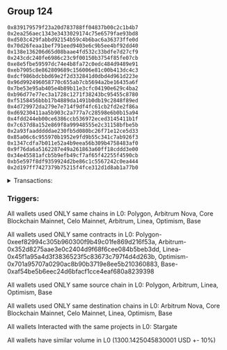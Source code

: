 ## Group 124

```0x91c6424888e65cc098026569779e6564febea8f7
0x839179579f23a20d783788ff04837b00c2c1b4b7
0x2ea256aec1343e3433029174c75e6579fae93bd8
0xd503c429fabbd92154b59c4b6bac6a36373ffe0d
0x70d26feaa1bef791eed9403e6c9b5ee4bf92dd40
0x138e136206d65d08baae4fd532c33bdfe7d27cf9
0x243cdc240fe6986c23c9f00150b3754f85fe07cb
0xe8e5fbe59597dc74e4b8fa72c0edc484d9489e91
0xeb7905c8e862809689c156006e81c00b413dc4c3
0xdcf986bdcbbd69e2f2d332841d0dbd4d961d223e
0x96d992496058770c655ab7cb5694a2be16435a6f
0x7be53e95ab405e4b89b11e3cfc04190e629c4ba2
0xb96d77e77ec3a1728c1271f38243bc95455c8780
0xf5158456bbb17b4889da1491b0db19c2848f89ed
0x4d729972da279e7e714f9df4fc61cb2fd2e2f86a
0xd69230411aa5b903c2a777a7c28598e6b0b15a94
0x4fdd244eb00ce6386ccb536972eced3145411b1f
0x7c637d8a152e869f8a99948555e2c31158bfbe5b
0x2a93faadddddae230fb5d080bc26f71e12ce5d33
0x85a06c6c955970b1952e9fd9b55c341c7ab926f3
0x1347cdfa7b011e52a4b9eea56b309b4758483af0
0x9f76da6a5162287e49a261863a60ff18cddd3e00
0x34e45581afcb5b9efb49cf7af65f42255f4590cb
0xb5e597f8df9359924d2be86c1c5567242c0ea444
0x2d197ff7427379b75215f4fce312d1d8ab1a77b0
```
<details>
<summary>Transactions:</summary>

Hashes: 

Wallet: 0x91c6424888e65cc098026569779e6564febea8f7

       Hash: 0x11b787986afc05fea92070c9474f8c785267fd9bcfa8bb5164d7006bd8486848
         - source chain: Polygon
         - destination chain: Arbitrum Nova
         - contract: 0xeef82994c305b960300f9b49c01fe869d216f53a
       Hash: 0xf533c6f50392e630a948d98eca9abb80f1037fcd799e72e71c8bc0073445a052
         - source chain: Polygon
         - destination chain: Core Blockchain Mainnet
         - contract: 0xeef82994c305b960300f9b49c01fe869d216f53a
       Hash: 0x8b38b45b32766bc343b3c30cc275bf6a9ee25821d6fab36b0284aabf8aeeaed3
         - source chain: Polygon
         - destination chain: Celo Mainnet
         - contract: 0xeef82994c305b960300f9b49c01fe869d216f53a
       Hash: 0x19d5e60038a1a30a7c0b595c852b2965af6593c6c752b0b8f49742b004598a3e
         - source chain: Arbitrum
         - destination chain: Linea
         - project: Stargate
         - contract: 0x352d8275aae3e0c2404d9f68f6cee084b5beb3dd
         - value USD: 322.891187519
       Hash: 0x9c2f5a49d193e5997cb09478373ea118f01b040c7fe424606c4c86e5db8fe7d0
         - source chain: Linea
         - destination chain: Optimism
         - project: Stargate
         - contract: 0x45f1a95a4d3f3836523f5c83673c797f4d4d263b
         - value USD: 327.180064773
       Hash: 0xc56977680db9cd9377e42173fb2bd41b22df3b9fab4ecccee7cfeb12c700b206
         - source chain: Optimism
         - destination chain: Base
         - project: Stargate
         - contract: 0x701a95707a0290ac8b90b3719e8ee5b210360883
         - value USD: 325.648322896
       Hash: 0x891e3007afeb50e1fbb2a59245a0d564c3f04e2bd2efcbc6c5c61add3ea6b378
         - source chain: Base
         - destination chain: Linea
         - project: Stargate
         - contract: 0xaf54be5b6eec24d6bfacf1cce4eaf680a8239398
         - value USD: 324.422929395
Wallet: 0x839179579f23a20d783788ff04837b00c2c1b4b7

       Hash:0x21ba86637bbe030cec481e101a401346e1dacf4214da90a0517ec9c22c157e3f
         - source chain: Polygon
         - destination chain: Arbitrum Nova
         - contract: 0xeef82994c305b960300f9b49c01fe869d216f53a
       Hash:0xacc6db31a785a4562b2b5738b763eda02dae194ec7638249ae5ffee6722df5cd
         - source chain: Polygon
         - destination chain: Core Blockchain Mainnet
         - contract: 0xeef82994c305b960300f9b49c01fe869d216f53a
       Hash:0x972da467511f79f7824af82f4ee2d058c63b4515e099124c24fcc1a2ae0b9ddd
         - source chain: Polygon
         - destination chain: Celo Mainnet
         - contract: 0xeef82994c305b960300f9b49c01fe869d216f53a
       Hash:0xd419c0e98adea2c4a66dc4769ad1e7e7e0cb1d4c6da237536d49028d59116952
         - source chain: Linea
         - destination chain: Optimism
         - project: Stargate
         - contract: 0x45f1a95a4d3f3836523f5c83673c797f4d4d263b
         - value USD: 0.3559257072
       Hash:0x3528fb614d644533297c6aeb0f421c284efde4ac9b20c8232369d6fa6169b3d1
         - source chain: Arbitrum
         - destination chain: Linea
         - project: Stargate
         - contract: 0x352d8275aae3e0c2404d9f68f6cee084b5beb3dd
         - value USD: 322.881454852
       Hash:0xa8ee7c960d2e410f3719737ea6a7b1b1155467286d9429fef9fa8e15c7ab414f
         - source chain: Linea
         - destination chain: Optimism
         - project: Stargate
         - contract: 0x45f1a95a4d3f3836523f5c83673c797f4d4d263b
         - value USD: 325.035626146
       Hash:0x9501d0fbfb3637908fc6f4c40ea12b09a826900da9b97669fbbe37fa1d96a72c
         - source chain: Optimism
         - destination chain: Base
         - project: Stargate
         - contract: 0x701a95707a0290ac8b90b3719e8ee5b210360883
         - value USD: 324.422929395
       Hash:0xffbe7ce7b123e8a3e5653a599690a7c57d5063f80020d2ce57da2c8c100f99a9
         - source chain: Base
         - destination chain: Linea
         - project: Stargate
         - contract: 0xaf54be5b6eec24d6bfacf1cce4eaf680a8239398
         - value USD: 323.50388427
Wallet: 0x2ea256aec1343e3433029174c75e6579fae93bd8

       Hash:0xac591a588073fd76c7fa8e1aa57e67008b0c87308002de506c103b60acf128ff
         - source chain: Polygon
         - destination chain: Arbitrum Nova
         - contract: 0xeef82994c305b960300f9b49c01fe869d216f53a
       Hash:0x952d301e630627022fddb3ab642e42a9dee4d5544d5fdada1a9cca304c635b23
         - source chain: Polygon
         - destination chain: Core Blockchain Mainnet
         - contract: 0xeef82994c305b960300f9b49c01fe869d216f53a
       Hash:0xb1dfb81ded78f84376570cf76839067f3105b58a6044955b251eb5731c06440d
         - source chain: Polygon
         - destination chain: Celo Mainnet
         - contract: 0xeef82994c305b960300f9b49c01fe869d216f53a
       Hash:0x33a780b6efb115542c12a221c1a8ada9a07d98b5fde5ccd6a0f2ce351c37f359
         - source chain: Linea
         - destination chain: Optimism
         - project: Stargate
         - contract: 0x45f1a95a4d3f3836523f5c83673c797f4d4d263b
         - value USD: 1.067919492
       Hash:0x6b827175a1ad436a3f82dedf1cf400bc4935f489ebaf7530fd3190d2f42b2357
         - source chain: Arbitrum
         - destination chain: Linea
         - project: Stargate
         - contract: 0x352d8275aae3e0c2404d9f68f6cee084b5beb3dd
         - value USD: 323.197535894
       Hash:0xe1c5537d4c145c27a85a7e7f65a0e838f3a6565e3d472279048ded226d3a91d3
         - source chain: Linea
         - destination chain: Optimism
         - project: Stargate
         - contract: 0x45f1a95a4d3f3836523f5c83673c797f4d4d263b
         - value USD: 337.595909531
       Hash:0x46e04d7bf779cef9720a731b062613e7c6f7cdc9afeed07d121fa529254ee001
         - source chain: Optimism
         - destination chain: Base
         - project: Stargate
         - contract: 0x701a95707a0290ac8b90b3719e8ee5b210360883
         - value USD: 337.595909531
       Hash:0xe6240151213e19da22cfa0308ead606eeb02e430e708b5e31bebea45729b5625
         - source chain: Base
         - destination chain: Linea
         - project: Stargate
         - contract: 0xaf54be5b6eec24d6bfacf1cce4eaf680a8239398
         - value USD: 336.676864406
Wallet: 0xd503c429fabbd92154b59c4b6bac6a36373ffe0d

       Hash:0x5f1db2376cf54af8a5129b29f54cc5f3c2007953218789d3b882403cc0939b0d
         - source chain: Polygon
         - destination chain: Arbitrum Nova
         - contract: 0xeef82994c305b960300f9b49c01fe869d216f53a
       Hash:0x42d66e55ed06e3214983882d869ebe56791e09bf374538a2be30a3b6f36ef9e8
         - source chain: Polygon
         - destination chain: Core Blockchain Mainnet
         - contract: 0xeef82994c305b960300f9b49c01fe869d216f53a
       Hash:0xb339ad3ed3a25bd9523a5c023b7cc55057106fec9352ac45c2ccd414123ec96a
         - source chain: Polygon
         - destination chain: Celo Mainnet
         - contract: 0xeef82994c305b960300f9b49c01fe869d216f53a
       Hash:0x92166e800e6188b48a28b9ccf2bcd3cae0310ca2b003ec0623a13814d931e818
         - source chain: Linea
         - destination chain: Optimism
         - project: Stargate
         - contract: 0x45f1a95a4d3f3836523f5c83673c797f4d4d263b
         - value USD: 0.3559257072
       Hash:0xd992b59da535a88a5a4f0dda6f32ba24a7e6f11680914014d41fab38433381d9
         - source chain: Arbitrum
         - destination chain: Linea
         - project: Stargate
         - contract: 0x352d8275aae3e0c2404d9f68f6cee084b5beb3dd
         - value USD: 322.891187519
       Hash:0x7fa2c3fbdd76152ac630b4d1a171ed960a4f66ac1dc145e3f0e5a439cc7cd798
         - source chain: Linea
         - destination chain: Optimism
         - project: Stargate
         - contract: 0x45f1a95a4d3f3836523f5c83673c797f4d4d263b
         - value USD: 328.099109898
       Hash:0x0feb696d5eff69854f226e9404c38618fded6b38d2a2095ddf2180d46caabf44
         - source chain: Optimism
         - destination chain: Base
         - project: Stargate
         - contract: 0x701a95707a0290ac8b90b3719e8ee5b210360883
         - value USD: 327.486413148
       Hash:0x67910e44b5b33a79a8825b1656cb704d7ebe0316d88192a5205c6c7cdb20d94a
         - source chain: Base
         - destination chain: Linea
         - project: Stargate
         - contract: 0xaf54be5b6eec24d6bfacf1cce4eaf680a8239398
         - value USD: 326.567368022
Wallet: 0x70d26feaa1bef791eed9403e6c9b5ee4bf92dd40

       Hash:0x68cfe787fee5126ff68d88b737a4b505206e6f899740525b68a39d17aec48adb
         - source chain: Polygon
         - destination chain: Arbitrum Nova
         - contract: 0xeef82994c305b960300f9b49c01fe869d216f53a
       Hash:0x8acec3eeb7b8dc1f3ac3cf4926ce3eb26e9842ab77b47973cb534beb4f76f25f
         - source chain: Polygon
         - destination chain: Core Blockchain Mainnet
         - contract: 0xeef82994c305b960300f9b49c01fe869d216f53a
       Hash:0xafdb02a96774ffcee955311e64751daf6b8b6a8ec29a597d234f645c5ab3e799
         - source chain: Polygon
         - destination chain: Celo Mainnet
         - contract: 0xeef82994c305b960300f9b49c01fe869d216f53a
       Hash:0xee7f4def95c4d1c1b7312c93f4321d2d6bee356e83394339c87e73874ef0d5a9
         - source chain: Linea
         - destination chain: Optimism
         - project: Stargate
         - contract: 0x45f1a95a4d3f3836523f5c83673c797f4d4d263b
         - value USD: 1.068204232
       Hash:0x9cabf1a77b07427638be103df5d45eed462837e9cf2e54e2385a46ac37825e6a
         - source chain: Arbitrum
         - destination chain: Linea
         - project: Stargate
         - contract: 0x352d8275aae3e0c2404d9f68f6cee084b5beb3dd
         - value USD: 322.584839144
       Hash:0x8a25c7059da362a02fda9aa28afcf58ebcbe6a40f22aff262d12a3b6386b87e7
         - source chain: Linea
         - destination chain: Optimism
         - project: Stargate
         - contract: 0x45f1a95a4d3f3836523f5c83673c797f4d4d263b
         - value USD: 335.145122529
       Hash:0x63415d78831ba46b45eabb0c5c5d30831ef0de3b534310eb296df7db8870a582
         - source chain: Optimism
         - destination chain: Base
         - project: Stargate
         - contract: 0x701a95707a0290ac8b90b3719e8ee5b210360883
         - value USD: 335.145122529
       Hash:0xf7840980de356eae91f0775bcf83a6a43c1774635dd8161eec65bc7d565a5e89
         - source chain: Base
         - destination chain: Linea
         - project: Stargate
         - contract: 0xaf54be5b6eec24d6bfacf1cce4eaf680a8239398
         - value USD: 334.226077404
Wallet: 0x138e136206d65d08baae4fd532c33bdfe7d27cf9

       Hash:0x9886980cf9d74e3e44d765a00d99aabd6a090aa9ccbdcf6a26cc454052c73be4
         - source chain: Polygon
         - destination chain: Arbitrum Nova
         - contract: 0xeef82994c305b960300f9b49c01fe869d216f53a
       Hash:0x7fb33e0ef0ac415ed57cd890b25ec0bf4555816591b57f14f0255c3ed3b9ba32
         - source chain: Polygon
         - destination chain: Core Blockchain Mainnet
         - contract: 0xeef82994c305b960300f9b49c01fe869d216f53a
       Hash:0x29e3efa56efc16d76b37281f29651a714e6bb6b6edc8305e8d444c25c4dc7270
         - source chain: Polygon
         - destination chain: Celo Mainnet
         - contract: 0xeef82994c305b960300f9b49c01fe869d216f53a
       Hash:0xdcf8eb90f972b4dc1aead1b4b19050d386580292c13a14b9f79be44e0226e26e
         - source chain: Linea
         - destination chain: Optimism
         - project: Stargate
         - contract: 0x45f1a95a4d3f3836523f5c83673c797f4d4d263b
         - value USD: 1.067819833
       Hash:0x6ea3df30b3f3d0d87376bfacc9e1cbdd031adfc6902a5ba47034b90b2520baeb
         - source chain: Arbitrum
         - destination chain: Linea
         - project: Stargate
         - contract: 0x352d8275aae3e0c2404d9f68f6cee084b5beb3dd
         - value USD: 323.800423339
       Hash:0x1b334ffb160e9dbf795cfd6cbc4bdf2a8074dccb7ff56a18a08c065c6feb2016
         - source chain: Linea
         - destination chain: Optimism
         - project: Stargate
         - contract: 0x45f1a95a4d3f3836523f5c83673c797f4d4d263b
         - value USD: 341.272090034
       Hash:0xccb530c3b6ce3f09612bf7a789e5bfe5473ac9814eb1185a3661a56720fffab9
         - source chain: Optimism
         - destination chain: Base
         - project: Stargate
         - contract: 0x701a95707a0290ac8b90b3719e8ee5b210360883
         - value USD: 341.272090034
       Hash:0xa47de17e51b9ee5103cfa77618e2f32e8a836680c285b8b0b9c3df046295f125
         - source chain: Base
         - destination chain: Linea
         - project: Stargate
         - contract: 0xaf54be5b6eec24d6bfacf1cce4eaf680a8239398
         - value USD: 340.353044909
Wallet: 0x243cdc240fe6986c23c9f00150b3754f85fe07cb

       Hash:0x941190184c944be5e4a03e8a4f0701362af3c783c65ee560bfb8628e9114e1db
         - source chain: Polygon
         - destination chain: Arbitrum Nova
         - contract: 0xeef82994c305b960300f9b49c01fe869d216f53a
       Hash:0xac3a78057b9aadbd2c4019846122578efcec5b94b43238bee8a1ed188a8bf2a0
         - source chain: Polygon
         - destination chain: Core Blockchain Mainnet
         - contract: 0xeef82994c305b960300f9b49c01fe869d216f53a
       Hash:0x98120fc2cc152e2b5f185780ac08cb8e1350525fd55bdb599872f8fadeb3ab2e
         - source chain: Polygon
         - destination chain: Celo Mainnet
         - contract: 0xeef82994c305b960300f9b49c01fe869d216f53a
       Hash:0x718ed48d1334ffc47360899f5be8d42a7c5dd41f261dcaa6cd5217496a61e334
         - source chain: Linea
         - destination chain: Optimism
         - project: Stargate
         - contract: 0x45f1a95a4d3f3836523f5c83673c797f4d4d263b
         - value USD: 1.070624527
       Hash:0xdebf6db963c6e14eba7d8c1b7b5ef91aed94c9d5612ea20669eb5fd924ed48cd
         - source chain: Arbitrum
         - destination chain: Linea
         - project: Stargate
         - contract: 0x352d8275aae3e0c2404d9f68f6cee084b5beb3dd
         - value USD: 320.429975017
       Hash:0x6035ee83b4068e6c7b74a95ab4d4665d3055855b54712c3894e68fa8261e50e4
         - source chain: Linea
         - destination chain: Optimism
         - project: Stargate
         - contract: 0x45f1a95a4d3f3836523f5c83673c797f4d4d263b
         - value USD: 324.422929395
       Hash:0x8a9f3ef85545c13e3378c33a6aeb8951026b77015845fea95529e02b6791b193
         - source chain: Optimism
         - destination chain: Base
         - project: Stargate
         - contract: 0x701a95707a0290ac8b90b3719e8ee5b210360883
         - value USD: 324.422929395
       Hash:0x18c22fc403ea5a11d9badda4d6dfe0bef2ed23c01acf49f2b41338e10beb77bf
         - source chain: Base
         - destination chain: Linea
         - project: Stargate
         - contract: 0xaf54be5b6eec24d6bfacf1cce4eaf680a8239398
         - value USD: 323.50388427
Wallet: 0xe8e5fbe59597dc74e4b8fa72c0edc484d9489e91

       Hash:0xec4d4e8763f87a3ae8158191384573f168878d0a9134edce077c6f292a36e585
         - source chain: Polygon
         - destination chain: Arbitrum Nova
         - contract: 0xeef82994c305b960300f9b49c01fe869d216f53a
       Hash:0x363388ff863568499f70d7f393cb87703c3ca3d829b01283d9af20e3cd84de1c
         - source chain: Polygon
         - destination chain: Core Blockchain Mainnet
         - contract: 0xeef82994c305b960300f9b49c01fe869d216f53a
       Hash:0x2865d4c894592c99ad792b23dd0561388b5c560a30aee8f1af8234185636a19c
         - source chain: Polygon
         - destination chain: Celo Mainnet
         - contract: 0xeef82994c305b960300f9b49c01fe869d216f53a
       Hash:0xd5919da8dd5c6ade895056a788787a67d74d8b94aa4499e508436261dfd4c154
         - source chain: Linea
         - destination chain: Optimism
         - project: Stargate
         - contract: 0x45f1a95a4d3f3836523f5c83673c797f4d4d263b
         - value USD: 1.070482157
       Hash:0x07636a742772c23b96084b2c0902c951c4e762306a5c1ebb022364a10d913cfd
         - source chain: Arbitrum
         - destination chain: Linea
         - project: Stargate
         - contract: 0x352d8275aae3e0c2404d9f68f6cee084b5beb3dd
         - value USD: 320.746748892
       Hash:0x06df83dc325eaf9567771bc9988d7b522664e74d63c6bc9e171bb45b08bfbf33
         - source chain: Linea
         - destination chain: Optimism
         - project: Stargate
         - contract: 0x45f1a95a4d3f3836523f5c83673c797f4d4d263b
         - value USD: 323.810232645
       Hash:0xd464321079584c10992a81ad29a8e219c2bc42a3268b2088e6e31d59d204615e
         - source chain: Optimism
         - destination chain: Base
         - project: Stargate
         - contract: 0x701a95707a0290ac8b90b3719e8ee5b210360883
         - value USD: 323.810232645
       Hash:0x1983ff3c1847a7cbbe3c6875915d433bd5a99bb16b9b07fe91dfbf0f7080f00a
         - source chain: Base
         - destination chain: Linea
         - project: Stargate
         - contract: 0xaf54be5b6eec24d6bfacf1cce4eaf680a8239398
         - value USD: 322.891187519
Wallet: 0xeb7905c8e862809689c156006e81c00b413dc4c3

       Hash:0x909c2324ac10e491ef87bc89094773064ac5fa4b8104a7f3557aa0583c3f1e45
         - source chain: Polygon
         - destination chain: Arbitrum Nova
         - contract: 0xeef82994c305b960300f9b49c01fe869d216f53a
       Hash:0x9d2ff6ea27702100f256964ad974c3b38cad891abc1df39dbaed628044e505bb
         - source chain: Polygon
         - destination chain: Core Blockchain Mainnet
         - contract: 0xeef82994c305b960300f9b49c01fe869d216f53a
       Hash:0x16f781a4810b5b6bf81a4ca731ec35928d3e12bd887a5545c77217d22fc64771
         - source chain: Polygon
         - destination chain: Celo Mainnet
         - contract: 0xeef82994c305b960300f9b49c01fe869d216f53a
       Hash:0x8bf9e123f4e485e1e94cf56022eb594114ab4e852dd0de22fd408b36f2557cde
         - source chain: Linea
         - destination chain: Optimism
         - project: Stargate
         - contract: 0x45f1a95a4d3f3836523f5c83673c797f4d4d263b
         - value USD: 1.068488973
       Hash:0xebd10468d284d8d64588bcb46ae1185496749ef03f69df602a51db78d3c39f34
         - source chain: Arbitrum
         - destination chain: Linea
         - project: Stargate
         - contract: 0x352d8275aae3e0c2404d9f68f6cee084b5beb3dd
         - value USD: 320.430704282
       Hash:0x3fd11720e613a206f342e5a1ddb7ba6bd24a6cd7b256f01baf99c6deb1690acb
         - source chain: Linea
         - destination chain: Optimism
         - project: Stargate
         - contract: 0x45f1a95a4d3f3836523f5c83673c797f4d4d263b
         - value USD: 329.630851775
       Hash:0x66730c785faaa14ab623797073432d4bbfe91335e76d93d110feca153ce68eda
         - source chain: Optimism
         - destination chain: Base
         - project: Stargate
         - contract: 0x701a95707a0290ac8b90b3719e8ee5b210360883
         - value USD: 329.630851775
       Hash:0xf939ee344f3df1dfef27da55f6a2c7f80e974d0a43f1a4d87c57d9454898e5c8
         - source chain: Base
         - destination chain: Linea
         - project: Stargate
         - contract: 0xaf54be5b6eec24d6bfacf1cce4eaf680a8239398
         - value USD: 328.711806649
Wallet: 0xdcf986bdcbbd69e2f2d332841d0dbd4d961d223e

       Hash:0xf0cfb1154b1285a39ccc9d3354b2dca5ee7a951ec43f62f13c0e5049eafd6148
         - source chain: Polygon
         - destination chain: Arbitrum Nova
         - contract: 0xeef82994c305b960300f9b49c01fe869d216f53a
       Hash:0xe8cdc9b50ecf3be480195fb3842fb768f07f893ec89a5472340d03681cafadf2
         - source chain: Polygon
         - destination chain: Core Blockchain Mainnet
         - contract: 0xeef82994c305b960300f9b49c01fe869d216f53a
       Hash:0x4fa4449fa28dcb2357fc5b9d41f336c532318e27f1fd24f674cc5145db8abd90
         - source chain: Polygon
         - destination chain: Celo Mainnet
         - contract: 0xeef82994c305b960300f9b49c01fe869d216f53a
       Hash:0x54991c8fcbd0c738454932879cc0aa0780c43229625e87f9dd656fbb1e8fdfdf
         - source chain: Linea
         - destination chain: Optimism
         - project: Stargate
         - contract: 0x45f1a95a4d3f3836523f5c83673c797f4d4d263b
         - value USD: 1.070873675
       Hash:0x20fd43fc21eaeb07815c853a89301dd7c285effaf0c5c991211a2837b842d2c8
         - source chain: Arbitrum
         - destination chain: Linea
         - project: Stargate
         - contract: 0x352d8275aae3e0c2404d9f68f6cee084b5beb3dd
         - value USD: 320.89992308
       Hash:0xd211e00e991fcff2592832e88eeebcfebbd47f657240fd6cb3e1d1f5807aa337
         - source chain: Linea
         - destination chain: Optimism
         - project: Stargate
         - contract: 0x45f1a95a4d3f3836523f5c83673c797f4d4d263b
         - value USD: 330.5498969
       Hash:0x07c7acddb29f5d84608f618e8c80269590880bc87fb5cfae6126a21e74b98678
         - source chain: Optimism
         - destination chain: Base
         - project: Stargate
         - contract: 0x701a95707a0290ac8b90b3719e8ee5b210360883
         - value USD: 330.243548525
       Hash:0x57d49cfd8a66e339b031ba4a4e8884ff831fb07b52487f95720fd98f253b29b7
         - source chain: Base
         - destination chain: Linea
         - project: Stargate
         - contract: 0xaf54be5b6eec24d6bfacf1cce4eaf680a8239398
         - value USD: 329.324503399
Wallet: 0x96d992496058770c655ab7cb5694a2be16435a6f

       Hash:0x7f6b03e54fe235ec32ae415536a7d783e105d182f6adae06bddea52cd5dac409
         - source chain: Polygon
         - destination chain: Arbitrum Nova
         - contract: 0xeef82994c305b960300f9b49c01fe869d216f53a
       Hash:0x5d0aad6d0d6ec37cc2d3cad165694ecadab8f51805ae4228064d88a5f74e1e62
         - source chain: Polygon
         - destination chain: Core Blockchain Mainnet
         - contract: 0xeef82994c305b960300f9b49c01fe869d216f53a
       Hash:0xdc66dbfac0c722aedc03ff52af142479f985b0358ee0cd97859065dcd1e910da
         - source chain: Polygon
         - destination chain: Celo Mainnet
         - contract: 0xeef82994c305b960300f9b49c01fe869d216f53a
       Hash:0x0aa7a7cecd82cb2fe8131cdd2e46ee637350ebab820ea700d10dbff277fd6969
         - source chain: Linea
         - destination chain: Optimism
         - project: Stargate
         - contract: 0x45f1a95a4d3f3836523f5c83673c797f4d4d263b
         - value USD: 1.070624527
       Hash:0xf601c501502b42034571610133698328a1089880a80763459c7beb3e2a83f12e
         - source chain: Arbitrum
         - destination chain: Linea
         - project: Stargate
         - contract: 0x352d8275aae3e0c2404d9f68f6cee084b5beb3dd
         - value USD: 321.043315034
       Hash:0x3dbfb2c8e2c61f127480f21ac647b4952d6da57086fe63812f687a562eae7501
         - source chain: Linea
         - destination chain: Optimism
         - project: Stargate
         - contract: 0x45f1a95a4d3f3836523f5c83673c797f4d4d263b
         - value USD: 330.539775307
       Hash:0xf3f8f658623ac7f3ab951a415520cfd396c78fe61b8f73b11b807aa64c1a5d33
         - source chain: Optimism
         - destination chain: Base
         - project: Stargate
         - contract: 0x701a95707a0290ac8b90b3719e8ee5b210360883
         - value USD: 330.856245276
       Hash:0xa1bd5c8661d56d63ac04f2d94d4381783b2585af87c16f3ed125847a9b9fb9dc
         - source chain: Base
         - destination chain: Linea
         - project: Stargate
         - contract: 0xaf54be5b6eec24d6bfacf1cce4eaf680a8239398
         - value USD: 329.324503399
Wallet: 0x7be53e95ab405e4b89b11e3cfc04190e629c4ba2

       Hash:0x1bc45ecb0464dff4f96d86891e50d069499c49084d258c2fb2849532dd8b53ef
         - source chain: Polygon
         - destination chain: Arbitrum Nova
         - contract: 0xeef82994c305b960300f9b49c01fe869d216f53a
       Hash:0x9166344dfaf86ed399dcf20e610518c766f88cedb9d61dd21d8323df60f6a3e1
         - source chain: Polygon
         - destination chain: Core Blockchain Mainnet
         - contract: 0xeef82994c305b960300f9b49c01fe869d216f53a
       Hash:0x17625e51e536ddede2d0549d10debb870796348391cbb3735481181e6a296e4e
         - source chain: Polygon
         - destination chain: Celo Mainnet
         - contract: 0xeef82994c305b960300f9b49c01fe869d216f53a
       Hash:0x60ee38372f30ceb52c6e8ea6f1d1d58ee60f849c36e2039c42e3f0c73a4d1177
         - source chain: Linea
         - destination chain: Optimism
         - project: Stargate
         - contract: 0x45f1a95a4d3f3836523f5c83673c797f4d4d263b
         - value USD: 1.069307602
       Hash:0x3421e05ff1295a3e41a9711b14a928a515939acd46a6c5d13485c1179751cee3
         - source chain: Arbitrum
         - destination chain: Linea
         - project: Stargate
         - contract: 0x352d8275aae3e0c2404d9f68f6cee084b5beb3dd
         - value USD: 323.197535894
       Hash:0x40b5ff28acbbfbdf43582cc27c76dd1a7d949bbbb5d6d6e1c0c5e07245c46444
         - source chain: Linea
         - destination chain: Optimism
         - project: Stargate
         - contract: 0x45f1a95a4d3f3836523f5c83673c797f4d4d263b
         - value USD: 330.243548525
       Hash:0x5d168dde9e270de1633be23a03c1cc18823dc24e163020c95febfb47f3d8fa9f
         - source chain: Optimism
         - destination chain: Base
         - project: Stargate
         - contract: 0x701a95707a0290ac8b90b3719e8ee5b210360883
         - value USD: 330.243548525
       Hash:0x65bf82c11154d53bcac3d7124e53c0b2a382199ee096f79d23abd845aae53579
         - source chain: Base
         - destination chain: Linea
         - project: Stargate
         - contract: 0xaf54be5b6eec24d6bfacf1cce4eaf680a8239398
         - value USD: 329.018155024
Wallet: 0xb96d77e77ec3a1728c1271f38243bc95455c8780

       Hash:0x8d71c636c3b64a29c9fe5700645cc7740adf201df06009e7d91d6aeb9e711a9a
         - source chain: Polygon
         - destination chain: Arbitrum Nova
         - contract: 0xeef82994c305b960300f9b49c01fe869d216f53a
       Hash:0x467f9d6593e5b196b5e91df7550839af39ecff17acb63b545add8c1ee947389d
         - source chain: Polygon
         - destination chain: Core Blockchain Mainnet
         - contract: 0xeef82994c305b960300f9b49c01fe869d216f53a
       Hash:0x8874d775492824e49547dac39eb2673ada1596d93a4d7101d70b5c53b467efb1
         - source chain: Polygon
         - destination chain: Celo Mainnet
         - contract: 0xeef82994c305b960300f9b49c01fe869d216f53a
       Hash:0x8db7d06a520a2489713d26946778cb6bc17af560baa71a2c61b6390f5debc152
         - source chain: Linea
         - destination chain: Optimism
         - project: Stargate
         - contract: 0x45f1a95a4d3f3836523f5c83673c797f4d4d263b
         - value USD: 1.06955675
       Hash:0xd30f31edeef344528f5a22bb3aeb328e98a6f280864065ef58bb4115ccec3799
         - source chain: Arbitrum
         - destination chain: Linea
         - project: Stargate
         - contract: 0x352d8275aae3e0c2404d9f68f6cee084b5beb3dd
         - value USD: 323.800277605
       Hash:0x28da88242667b3f4aac3032511f85d530727c9cd1cce3f3760d324ebdb8ac6e6
         - source chain: Linea
         - destination chain: Optimism
         - project: Stargate
         - contract: 0x45f1a95a4d3f3836523f5c83673c797f4d4d263b
         - value USD: 327.47638536
       Hash:0x2beeb2b6632cd7baddebb33131c0428f1d248751b177be9fb3ebb4b852bbf14a
         - source chain: Optimism
         - destination chain: Base
         - project: Stargate
         - contract: 0x701a95707a0290ac8b90b3719e8ee5b210360883
         - value USD: 327.792761523
       Hash:0x13aefc7b8822871048cca794767ac0a2a609c624d2807a68fbed7dbcba2c766e
         - source chain: Base
         - destination chain: Linea
         - project: Stargate
         - contract: 0xaf54be5b6eec24d6bfacf1cce4eaf680a8239398
         - value USD: 326.567368022
Wallet: 0xf5158456bbb17b4889da1491b0db19c2848f89ed

       Hash:0xb06bdc4dfd727b3d823c66ae5fc8a6753e1438ee9dd876f7f5e32376cf78eaa4
         - source chain: Polygon
         - destination chain: Arbitrum Nova
         - contract: 0xeef82994c305b960300f9b49c01fe869d216f53a
       Hash:0xd5343957cc72528fe8c4fcbdc54e5a3c22e80f2e7c778769c2624da95a448983
         - source chain: Polygon
         - destination chain: Core Blockchain Mainnet
         - contract: 0xeef82994c305b960300f9b49c01fe869d216f53a
       Hash:0xe5b158afc53c09b4ca1f4724c1f44a22bf1ffbb409ddcd75f91f824550c2ac63
         - source chain: Polygon
         - destination chain: Celo Mainnet
         - contract: 0xeef82994c305b960300f9b49c01fe869d216f53a
       Hash:0x46c07469a4166f3f2b960406c3a4bb75b10503fd37dc2f8087b1c75ed2d8eb23
         - source chain: Linea
         - destination chain: Optimism
         - project: Stargate
         - contract: 0x45f1a95a4d3f3836523f5c83673c797f4d4d263b
         - value USD: 1.070873675
       Hash:0x43b16c79bb3c8fa3db254fe6cc33cef1ff3521d7317a5569b5a402e2dfac8d10
         - source chain: Arbitrum
         - destination chain: Linea
         - project: Stargate
         - contract: 0x352d8275aae3e0c2404d9f68f6cee084b5beb3dd
         - value USD: 321.972142393
       Hash:0xa980e40e40d9c07ddc613e6ee9a818dce30c342a8f9ee33678b0e208f28a9f43
         - source chain: Linea
         - destination chain: Optimism
         - project: Stargate
         - contract: 0x45f1a95a4d3f3836523f5c83673c797f4d4d263b
         - value USD: 322.278490769
       Hash:0x654c0f4c69f4bf4925764271e3054d612e2565977ef2d3bb7a8296631eed44d5
         - source chain: Optimism
         - destination chain: Base
         - project: Stargate
         - contract: 0x701a95707a0290ac8b90b3719e8ee5b210360883
         - value USD: 322.278490769
       Hash:0x6eda66e41f37a35e5c20e4af0a17246006c89e674e86ad79573407b1ec8fcea1
         - source chain: Base
         - destination chain: Linea
         - project: Stargate
         - contract: 0xaf54be5b6eec24d6bfacf1cce4eaf680a8239398
         - value USD: 320.746748892
Wallet: 0x4d729972da279e7e714f9df4fc61cb2fd2e2f86a

       Hash:0x433a1d312ee8d759138bbf6e8cc37dac82e8d4f56023ac5f54d2f40670702e13
         - source chain: Polygon
         - destination chain: Arbitrum Nova
         - contract: 0xeef82994c305b960300f9b49c01fe869d216f53a
       Hash:0x088d809cc8491cb03e1fe3ea857fc57e222c4139675c63ea2ee3fc2430adea8d
         - source chain: Polygon
         - destination chain: Core Blockchain Mainnet
         - contract: 0xeef82994c305b960300f9b49c01fe869d216f53a
       Hash:0x373402714d5cf323c75eee5d82219371142ca2697bd507cbbfe7e21e47b60f29
         - source chain: Polygon
         - destination chain: Celo Mainnet
         - contract: 0xeef82994c305b960300f9b49c01fe869d216f53a
       Hash:0x2e516d285054d54fb0c8bf7cdd21349c20ce5f83e8025eb4f3d5863cebd7a5e4
         - source chain: Linea
         - destination chain: Optimism
         - project: Stargate
         - contract: 0x45f1a95a4d3f3836523f5c83673c797f4d4d263b
         - value USD: 1.068488973
       Hash:0x1680d2049abb2381fb48b8e559700fa7e1fa9af8ae217d62637b3f2b7f0df520
         - source chain: Arbitrum
         - destination chain: Linea
         - project: Stargate
         - contract: 0x352d8275aae3e0c2404d9f68f6cee084b5beb3dd
         - value USD: 322.268776662
       Hash:0xac21bf7ac86b26cc84d93efb42fc9a5cd5fc7151dd5c1ee73e6851dbccb92c36
         - source chain: Linea
         - destination chain: Optimism
         - project: Stargate
         - contract: 0x45f1a95a4d3f3836523f5c83673c797f4d4d263b
         - value USD: 332.081638777
       Hash:0x4e3a4e0f34a27193e11fbd7290caee9c1d7939ceb2292f02f988c4d6afb3fd4f
         - source chain: Optimism
         - destination chain: Base
         - project: Stargate
         - contract: 0x701a95707a0290ac8b90b3719e8ee5b210360883
         - value USD: 332.081638777
       Hash:0xdaf365f6e66c3ba532e995e07d14cabf4598570fea9874c4af10294a473d253e
         - source chain: Base
         - destination chain: Linea
         - project: Stargate
         - contract: 0xaf54be5b6eec24d6bfacf1cce4eaf680a8239398
         - value USD: 330.856245276
Wallet: 0xd69230411aa5b903c2a777a7c28598e6b0b15a94

       Hash:0x2b4d188004f7f82db7e5fa9a1e6f045967ec61be3c1ca8d9a482fe2193544d73
         - source chain: Polygon
         - destination chain: Arbitrum Nova
         - contract: 0xeef82994c305b960300f9b49c01fe869d216f53a
       Hash:0x1cae908dac2dc3d0a9c1e7596b4be5f6b32a115f4b5acc1118afe2e186da5a12
         - source chain: Polygon
         - destination chain: Core Blockchain Mainnet
         - contract: 0xeef82994c305b960300f9b49c01fe869d216f53a
       Hash:0xdd07ebea8a2bd541360cd5f4388c669cb369f64c3d8e3d90b7a9a10118b6e8a9
         - source chain: Polygon
         - destination chain: Celo Mainnet
         - contract: 0xeef82994c305b960300f9b49c01fe869d216f53a
       Hash:0x948bc669bf785801c3340ea7318dbb028665ae7315ae48abfc1c979c39aac0ee
         - source chain: Linea
         - destination chain: Optimism
         - project: Stargate
         - contract: 0x45f1a95a4d3f3836523f5c83673c797f4d4d263b
         - value USD: 1.068204232
       Hash:0xf40913507e08bcfd9c2fbe33f179779bae3a8a7cfcb347dca8f7108790e87ecd
         - source chain: Arbitrum
         - destination chain: Linea
         - project: Stargate
         - contract: 0x352d8275aae3e0c2404d9f68f6cee084b5beb3dd
         - value USD: 320.430585027
       Hash:0xdd3eb62966c01a76d8340a69896150a0825b100a919c0dbe052bfde212d7453e
         - source chain: Linea
         - destination chain: Optimism
         - project: Stargate
         - contract: 0x45f1a95a4d3f3836523f5c83673c797f4d4d263b
         - value USD: 326.567368022
       Hash:0xe3add5cde655a7eb9c5a21c7dfedd5ddba5c548595a6e1f949a2a1a94e6b13e2
         - source chain: Optimism
         - destination chain: Base
         - project: Stargate
         - contract: 0x701a95707a0290ac8b90b3719e8ee5b210360883
         - value USD: 326.567368022
       Hash:0x78fab43e5b9f1d1e26189ee8c97d7669add7c1fe4d65a2622ca86ac8fee46351
         - source chain: Base
         - destination chain: Linea
         - project: Stargate
         - contract: 0xaf54be5b6eec24d6bfacf1cce4eaf680a8239398
         - value USD: 325.035626146
Wallet: 0x4fdd244eb00ce6386ccb536972eced3145411b1f

       Hash:0xb7331d856edbf413fd1901091c028d2bcc41d60f33200d8c74161e1942e38d13
         - source chain: Polygon
         - destination chain: Arbitrum Nova
         - contract: 0xeef82994c305b960300f9b49c01fe869d216f53a
       Hash:0x11d34f033d61c9177e10796299c6bfe7793f36ed9b1eab1cbd91edb48c730223
         - source chain: Polygon
         - destination chain: Core Blockchain Mainnet
         - contract: 0xeef82994c305b960300f9b49c01fe869d216f53a
       Hash:0xe86c59efcbfcd90ee31069624d2bc3c6da25a780d206a4a8c0ad436490b8a30a
         - source chain: Polygon
         - destination chain: Celo Mainnet
         - contract: 0xeef82994c305b960300f9b49c01fe869d216f53a
       Hash:0xa401a1c98a3199fddef23a03de465a194ea7b123cf0a9180543a0557c7336edf
         - source chain: Linea
         - destination chain: Optimism
         - project: Stargate
         - contract: 0x45f1a95a4d3f3836523f5c83673c797f4d4d263b
         - value USD: 1.067812714
       Hash:0x7c8d423929d19ead136b7986c71edcec263c1a7ace2e8e5595a905caea428923
         - source chain: Arbitrum
         - destination chain: Linea
         - project: Stargate
         - contract: 0x352d8275aae3e0c2404d9f68f6cee084b5beb3dd
         - value USD: 321.96232291
       Hash:0x979d02418589d479c4a96038d219b5281002e89c726ab401bfa79a492c80b5c0
         - source chain: Linea
         - destination chain: Optimism
         - project: Stargate
         - contract: 0x45f1a95a4d3f3836523f5c83673c797f4d4d263b
         - value USD: 341.57843841
       Hash:0x55301928628b2fb99ca41b01aa61f08a08911111b6ff62e701cd9a9f87fd43ee
         - source chain: Optimism
         - destination chain: Base
         - project: Stargate
         - contract: 0x701a95707a0290ac8b90b3719e8ee5b210360883
         - value USD: 340.965741659
       Hash:0xc2ae2cd1950d1a6e1cf65721936dd5d63d534aef051627d43fb3612b43ddf337
         - source chain: Base
         - destination chain: Linea
         - project: Stargate
         - contract: 0xaf54be5b6eec24d6bfacf1cce4eaf680a8239398
         - value USD: 340.046696533
Wallet: 0x7c637d8a152e869f8a99948555e2c31158bfbe5b

       Hash:0x4ab93457b7726a4acf73da7e5223b859601a9a76955ed71c13f1715f90564eec
         - source chain: Polygon
         - destination chain: Arbitrum Nova
         - contract: 0xeef82994c305b960300f9b49c01fe869d216f53a
       Hash:0x0c585c92734fe414b75710aec9b83fb36a3f77c47307a60b7f1d442ca8d70028
         - source chain: Polygon
         - destination chain: Core Blockchain Mainnet
         - contract: 0xeef82994c305b960300f9b49c01fe869d216f53a
       Hash:0x8f68f0d6617694ead4baaa80d1c930673b198adeb8e00615ca81a7672bd207d9
         - source chain: Polygon
         - destination chain: Celo Mainnet
         - contract: 0xeef82994c305b960300f9b49c01fe869d216f53a
       Hash:0x3a183c19f59ca192d99f8b7a73b9f087ee417edd9a81a61997c3b926a016df7f
         - source chain: Linea
         - destination chain: Optimism
         - project: Stargate
         - contract: 0x45f1a95a4d3f3836523f5c83673c797f4d4d263b
         - value USD: 1.070304194
       Hash:0x79bd8530eade8e2e0990066584d32c4d21883abac3b0aaa99a6af0e315317ee2
         - source chain: Arbitrum
         - destination chain: Linea
         - project: Stargate
         - contract: 0x352d8275aae3e0c2404d9f68f6cee084b5beb3dd
         - value USD: 321.962476914
       Hash:0xfc0d97e920a4c832ccc141217b5a2ad9a258f7f214faffd5452c9126de8c7d5d
         - source chain: Linea
         - destination chain: Optimism
         - project: Stargate
         - contract: 0x45f1a95a4d3f3836523f5c83673c797f4d4d263b
         - value USD: 342.497483535
       Hash:0x509976ccd7716c25e0186bbc5f259ddfaec041986ac07fbf8472511aa13f7617
         - source chain: Optimism
         - destination chain: Base
         - project: Stargate
         - contract: 0x701a95707a0290ac8b90b3719e8ee5b210360883
         - value USD: 342.497483535
       Hash:0x72f2bcc875b71cd03ba17203af7707e3a078e18e0cd57a11d29b0857c43428d0
         - source chain: Base
         - destination chain: Linea
         - project: Stargate
         - contract: 0xaf54be5b6eec24d6bfacf1cce4eaf680a8239398
         - value USD: 341.272090034
Wallet: 0x2a93faadddddae230fb5d080bc26f71e12ce5d33

       Hash:0xab408e383c28264906a12e2a91cd4ec7177e919caebe2503d8549e11976f39ba
         - source chain: Polygon
         - destination chain: Arbitrum Nova
         - contract: 0xeef82994c305b960300f9b49c01fe869d216f53a
       Hash:0x8fe82dd7cc80252f396d0f1d7af77e061828c2f94790c91f0928b6e4ce926898
         - source chain: Polygon
         - destination chain: Core Blockchain Mainnet
         - contract: 0xeef82994c305b960300f9b49c01fe869d216f53a
       Hash:0x805cb2cfb646405c1b7a9dfc171bbe4d829739031a9c3c1f02fe130ee04f820a
         - source chain: Polygon
         - destination chain: Celo Mainnet
         - contract: 0xeef82994c305b960300f9b49c01fe869d216f53a
       Hash:0xed8a508ff1f1d467c078451543ab51201fb8dca0aeaca6732b7a3c2dca6ed419
         - source chain: Linea
         - destination chain: Optimism
         - project: Stargate
         - contract: 0x45f1a95a4d3f3836523f5c83673c797f4d4d263b
         - value USD: 1.067812714
       Hash:0x515e07b67b11027f757f400b74690c5a819bbe12ecccf4d6ac19c2891864b45a
         - source chain: Arbitrum
         - destination chain: Linea
         - project: Stargate
         - contract: 0x352d8275aae3e0c2404d9f68f6cee084b5beb3dd
         - value USD: 323.800509973
       Hash:0x8c547edaacb4f9706e5fa36d9285cd2eae6ef5a7bec55320441ee9b6e06d430f
         - source chain: Linea
         - destination chain: Optimism
         - project: Stargate
         - contract: 0x45f1a95a4d3f3836523f5c83673c797f4d4d263b
         - value USD: 343.416528661
       Hash:0x0bd56b98e547eac8105af4af7d6f215cae81a6abf0f67f9af8574095d7d8fb36
         - source chain: Optimism
         - destination chain: Base
         - project: Stargate
         - contract: 0x701a95707a0290ac8b90b3719e8ee5b210360883
         - value USD: 343.416528661
       Hash:0x4aad7be65c25c0e6900efd2ae5399ef72632e1cd7bba41a8c07d27225c59198d
         - source chain: Base
         - destination chain: Linea
         - project: Stargate
         - contract: 0xaf54be5b6eec24d6bfacf1cce4eaf680a8239398
         - value USD: 342.497483535
Wallet: 0x85a06c6c955970b1952e9fd9b55c341c7ab926f3

       Hash:0x6fa5063473b5d128154803f6a27c0ae7c11dd451079013bed4752b203e2363aa
         - source chain: Polygon
         - destination chain: Arbitrum Nova
         - contract: 0xeef82994c305b960300f9b49c01fe869d216f53a
       Hash:0x55424433fb920100d45f015be9f72266ee6ebe5c65fb8e61190d85285693446a
         - source chain: Polygon
         - destination chain: Core Blockchain Mainnet
         - contract: 0xeef82994c305b960300f9b49c01fe869d216f53a
       Hash:0xdd5d2ffb95d72e00110a2e4b9aaa8d982837cb612d1204e0438d45d524ba8484
         - source chain: Polygon
         - destination chain: Celo Mainnet
         - contract: 0xeef82994c305b960300f9b49c01fe869d216f53a
       Hash:0x8478a810c6ef0c69711a87934501ea212aa5e3927395528a7ad216ac16e5774e
         - source chain: Linea
         - destination chain: Optimism
         - project: Stargate
         - contract: 0x45f1a95a4d3f3836523f5c83673c797f4d4d263b
         - value USD: 1.067848307
       Hash:0x6f96332bf81f9a5915b1cba1630bb78b37495e16f61f7a5bb31a191090be3ba8
         - source chain: Arbitrum
         - destination chain: Linea
         - project: Stargate
         - contract: 0x352d8275aae3e0c2404d9f68f6cee084b5beb3dd
         - value USD: 323.800509973
       Hash:0x7cff9f5427ff7a56de8ea088d9e09ce8660a84684b018a326118c6e8373f9aac
         - source chain: Linea
         - destination chain: Optimism
         - project: Stargate
         - contract: 0x45f1a95a4d3f3836523f5c83673c797f4d4d263b
         - value USD: 342.803831911
       Hash:0x8af2dc6c1da622dd377fd80aaefddff94ce01a591b174017d31f9f2750acb8ee
         - source chain: Optimism
         - destination chain: Base
         - project: Stargate
         - contract: 0x701a95707a0290ac8b90b3719e8ee5b210360883
         - value USD: 342.497483535
       Hash:0xad301e6d4ce02a2a415390504398c23bb0ee0d5ed9ef79082675c4ad091d737b
         - source chain: Base
         - destination chain: Linea
         - project: Stargate
         - contract: 0xaf54be5b6eec24d6bfacf1cce4eaf680a8239398
         - value USD: 341.57843841
Wallet: 0x1347cdfa7b011e52a4b9eea56b309b4758483af0

       Hash:0xfa4a6cde18c114399775546bfa4223f65658eef3c19c2844d09da426790fe6fc
         - source chain: Polygon
         - destination chain: Arbitrum Nova
         - contract: 0xeef82994c305b960300f9b49c01fe869d216f53a
       Hash:0xe45b7efdbab9bb64dec81fa32e8fbbc30507fba4de6d30bf624fb5aa1333e474
         - source chain: Polygon
         - destination chain: Core Blockchain Mainnet
         - contract: 0xeef82994c305b960300f9b49c01fe869d216f53a
       Hash:0x4d453eb84a9c1ba6bc887c10dbb78e4a96a44813abe40be8ab41193de90664e9
         - source chain: Polygon
         - destination chain: Celo Mainnet
         - contract: 0xeef82994c305b960300f9b49c01fe869d216f53a
       Hash:0x5b759620c41ed04f55e2c59b2f8cde1a76c3d2742a8629a8c75e43551d423249
         - source chain: Linea
         - destination chain: Optimism
         - project: Stargate
         - contract: 0x45f1a95a4d3f3836523f5c83673c797f4d4d263b
         - value USD: 1.067848307
       Hash:0xbe27e89f646e7a801b56b28320c17f7d84a58dbe5e990ac9de47055609c5ce09
         - source chain: Arbitrum
         - destination chain: Linea
         - project: Stargate
         - contract: 0x352d8275aae3e0c2404d9f68f6cee084b5beb3dd
         - value USD: 323.50388427
       Hash:0xeb540cfbbcf6530da27270d61228920299ed39aefbb5e28238c49aa7b8ba0686
         - source chain: Linea
         - destination chain: Optimism
         - project: Stargate
         - contract: 0x45f1a95a4d3f3836523f5c83673c797f4d4d263b
         - value USD: 344.335573787
       Hash:0xaee711c0768a00469a524a1ddbb671e75a79a9068f3b1fe166a1d441d270100a
         - source chain: Optimism
         - destination chain: Base
         - project: Stargate
         - contract: 0x701a95707a0290ac8b90b3719e8ee5b210360883
         - value USD: 344.029225412
       Hash:0x4b6b684d3648a5580aca4446137d7d7b8da47634773e7a1c20e3571721c4d7c4
         - source chain: Base
         - destination chain: Linea
         - project: Stargate
         - contract: 0xaf54be5b6eec24d6bfacf1cce4eaf680a8239398
         - value USD: 343.110180286
Wallet: 0x9f76da6a5162287e49a261863a60ff18cddd3e00

       Hash:0x08493a767c1e035f5fda2e6beb73b3f525987d1d3859d4a36f43b3be4677f070
         - source chain: Polygon
         - destination chain: Arbitrum Nova
         - contract: 0xeef82994c305b960300f9b49c01fe869d216f53a
       Hash:0x18f61541313ff6987f2f6d4f6774832f575eb03be3a7fd85f95bce31713008a5
         - source chain: Polygon
         - destination chain: Core Blockchain Mainnet
         - contract: 0xeef82994c305b960300f9b49c01fe869d216f53a
       Hash:0x5d3b9b5a74d271ad9118bbeda3651063199e2caa3fd8ff1dca744d821199a845
         - source chain: Polygon
         - destination chain: Celo Mainnet
         - contract: 0xeef82994c305b960300f9b49c01fe869d216f53a
       Hash:0x6243e5b83ea015a0255bdc273545e74e0ad883e6b98c955a7271742829bbad48
         - source chain: Linea
         - destination chain: Optimism
         - project: Stargate
         - contract: 0x45f1a95a4d3f3836523f5c83673c797f4d4d263b
         - value USD: 1.068133047
       Hash:0xadcc5bd2f839d2263dfa14375094c9a507e91c2f02d1f72bfb4a17029e262b03
         - source chain: Arbitrum
         - destination chain: Linea
         - project: Stargate
         - contract: 0x352d8275aae3e0c2404d9f68f6cee084b5beb3dd
         - value USD: 320.746748892
       Hash:0x738eec7bfcc40aec0af9a540d7d72a54ddc3169a690ba1c2b26334afae64df6b
         - source chain: Linea
         - destination chain: Optimism
         - project: Stargate
         - contract: 0x45f1a95a4d3f3836523f5c83673c797f4d4d263b
         - value USD: 340.904471984
       Hash:0xe0fbbf446e53f8bddb70917b14d83dced8d75596cede51b776329775827cf6e3
         - source chain: Optimism
         - destination chain: Base
         - project: Stargate
         - contract: 0x701a95707a0290ac8b90b3719e8ee5b210360883
         - value USD: 340.965741659
       Hash:0x921433c65c6370a09c5361253c56af1732502fb801c34d12d7ba00217035f7f4
         - source chain: Base
         - destination chain: Linea
         - project: Stargate
         - contract: 0xaf54be5b6eec24d6bfacf1cce4eaf680a8239398
         - value USD: 340.046696533
Wallet: 0x34e45581afcb5b9efb49cf7af65f42255f4590cb

       Hash:0x4e921c96d51b2330d321bc29175285f1311e31b4fbeaf3ae740e7fe4e53c41d7
         - source chain: Polygon
         - destination chain: Arbitrum Nova
         - contract: 0xeef82994c305b960300f9b49c01fe869d216f53a
       Hash:0xcca6f7cb37793ce81c3505583e0e3659f53c21f6cae8d5d9f7c6a0ec80ae5f08
         - source chain: Polygon
         - destination chain: Core Blockchain Mainnet
         - contract: 0xeef82994c305b960300f9b49c01fe869d216f53a
       Hash:0x6c53c71f0d9a136200ef5e5fb9f56d6a37bf29979670badfbb3d8b9e7a1f1bd5
         - source chain: Polygon
         - destination chain: Celo Mainnet
         - contract: 0xeef82994c305b960300f9b49c01fe869d216f53a
       Hash:0x3c4957c6777d57ea95feb43996e8eac9223c73f373c8e73a3a07e9d75db5177c
         - source chain: Linea
         - destination chain: Optimism
         - project: Stargate
         - contract: 0x45f1a95a4d3f3836523f5c83673c797f4d4d263b
         - value USD: 1.068133047
       Hash:0x9a1f23a334a5e9ec173af11316726c6f82d6e82f09432f08ed1ac92d87a43e4c
         - source chain: Arbitrum
         - destination chain: Linea
         - project: Stargate
         - contract: 0x352d8275aae3e0c2404d9f68f6cee084b5beb3dd
         - value USD: 323.800500496
       Hash:0x50603f26e96c5ea4305a12eae80b38717c68cdb337b725017ced8775c4041e68
         - source chain: Linea
         - destination chain: Optimism
         - project: Stargate
         - contract: 0x45f1a95a4d3f3836523f5c83673c797f4d4d263b
         - value USD: 343.110180286
       Hash:0xd6e72974d90feb524909fe8eed3351265af1908224c87e1f023162492eb95c4f
         - source chain: Optimism
         - destination chain: Base
         - project: Stargate
         - contract: 0x701a95707a0290ac8b90b3719e8ee5b210360883
         - value USD: 343.110180286
       Hash:0xf4aa78d96bd3076943d1045d08c49ed64042017a74a8a3d1b64b4960d415a9cd
         - source chain: Base
         - destination chain: Linea
         - project: Stargate
         - contract: 0xaf54be5b6eec24d6bfacf1cce4eaf680a8239398
         - value USD: 342.19113516
Wallet: 0xb5e597f8df9359924d2be86c1c5567242c0ea444

       Hash:0xb24205b806c1a4cc656f7c18361d75ca6371fd14d36dd470f3a7d58772abeb04
         - source chain: Polygon
         - destination chain: Arbitrum Nova
         - contract: 0xeef82994c305b960300f9b49c01fe869d216f53a
       Hash:0xb764dd16aebd98b8bd7a40f0c0351274d25088623f1f944a9476e3d1e001d3b3
         - source chain: Polygon
         - destination chain: Core Blockchain Mainnet
         - contract: 0xeef82994c305b960300f9b49c01fe869d216f53a
       Hash:0x33f9fe9c39f4cb0798bcbb7eaa2e361ce663d2902119d241ab848f6fdd689228
         - source chain: Polygon
         - destination chain: Celo Mainnet
         - contract: 0xeef82994c305b960300f9b49c01fe869d216f53a
       Hash:0x96a304745bc0991582d8d31843f6020849f0ee62c963c3dae46e942ac4fcd481
         - source chain: Linea
         - destination chain: Optimism
         - project: Stargate
         - contract: 0x45f1a95a4d3f3836523f5c83673c797f4d4d263b
         - value USD: 1.070873675
       Hash:0x921c99c05ef7673fec0d37d1b2a15008c268bf41e2ed78bcb2a018c614664e33
         - source chain: Arbitrum
         - destination chain: Linea
         - project: Stargate
         - contract: 0x352d8275aae3e0c2404d9f68f6cee084b5beb3dd
         - value USD: 322.880682283
       Hash:0x968bc37c7b53f0ac771551187d9dce7af708b766e7d9938ec251683f95f4383f
         - source chain: Linea
         - destination chain: Optimism
         - project: Stargate
         - contract: 0x45f1a95a4d3f3836523f5c83673c797f4d4d263b
         - value USD: 328.405458274
       Hash:0x6fdadb044c01358a1a8264158055e9f17147f3e5772678e8adbe621ab58d47f5
         - source chain: Optimism
         - destination chain: Base
         - project: Stargate
         - contract: 0x701a95707a0290ac8b90b3719e8ee5b210360883
         - value USD: 327.792761523
       Hash:0x8557174bf02b1be2ff2e80dd7022efcb6d4c4ff445aa1301a9a355900b4f07b8
         - source chain: Base
         - destination chain: Linea
         - project: Stargate
         - contract: 0xaf54be5b6eec24d6bfacf1cce4eaf680a8239398
         - value USD: 326.567368022
Wallet: 0x2d197ff7427379b75215f4fce312d1d8ab1a77b0

       Hash:0x526bdaf574bee51547f12d6261228556ef6dcf6308bf5309e59c26ff360a1557
         - source chain: Polygon
         - destination chain: Arbitrum Nova
         - contract: 0xeef82994c305b960300f9b49c01fe869d216f53a
       Hash:0x54e9c895e0bfbe0e64652bb3a1324b1c4ad1b39d7d47e0edf84d71422aaaf029
         - source chain: Polygon
         - destination chain: Core Blockchain Mainnet
         - contract: 0xeef82994c305b960300f9b49c01fe869d216f53a
       Hash:0x39168c1d42b75df3f4b909f7635212df7f64cc73e413bceb6a8a38e604035366
         - source chain: Polygon
         - destination chain: Celo Mainnet
         - contract: 0xeef82994c305b960300f9b49c01fe869d216f53a
       Hash:0x48d82f42262010dec1d707faf917ddfda25cbe5fbcf4b812599cccb480ed1d62
         - source chain: Linea
         - destination chain: Optimism
         - project: Stargate
         - contract: 0x45f1a95a4d3f3836523f5c83673c797f4d4d263b
         - value USD: 1.068086777
       Hash:0xdc2a17f607d892623228a75abab9127d6c4dd3ad1ee5754059efb2aac5734cb1
         - source chain: Arbitrum
         - destination chain: Linea
         - project: Stargate
         - contract: 0x352d8275aae3e0c2404d9f68f6cee084b5beb3dd
         - value USD: 323.810232645
       Hash:0x6c9864b7ef6d933bde5a2c0dd6c9daeb36b38d2d0c38ea33e13e1b0ebb93958c
         - source chain: Linea
         - destination chain: Optimism
         - project: Stargate
         - contract: 0x45f1a95a4d3f3836523f5c83673c797f4d4d263b
         - value USD: 343.998590574
       Hash:0x94bc80ec4dc302471d35b2a80769fe36319979836a6f92cd47aa2e7cb615adab
         - source chain: Optimism
         - destination chain: Base
         - project: Stargate
         - contract: 0x701a95707a0290ac8b90b3719e8ee5b210360883
         - value USD: 344.029225412
       Hash:0x2d37f0b1abacdd17a945a0bcd8c610183e3bc0f5da7355b9f0c44978d20d0362
         - source chain: Base
         - destination chain: Linea
         - project: Stargate
         - contract: 0xaf54be5b6eec24d6bfacf1cce4eaf680a8239398
         - value USD: 343.110180286

</details>


### Triggers: 
All wallets used ONLY same chains in L0: Polygon, Arbitrum Nova, Core Blockchain Mainnet, Celo Mainnet, Arbitrum, Linea, Optimism, Base

All wallets used ONLY same contracts in L0: Polygon-0xeef82994c305b960300f9b49c01fe869d216f53a, Arbitrum-0x352d8275aae3e0c2404d9f68f6cee084b5beb3dd, Linea-0x45f1a95a4d3f3836523f5c83673c797f4d4d263b, Optimism-0x701a95707a0290ac8b90b3719e8ee5b210360883, Base-0xaf54be5b6eec24d6bfacf1cce4eaf680a8239398

All wallets used ONLY same source chain in L0: Polygon, Arbitrum, Linea, Optimism, Base

All wallets used ONLY same destination chains in L0: Arbitrum Nova, Core Blockchain Mainnet, Celo Mainnet, Linea, Optimism, Base

All wallets Interacted with the same projects in L0: Stargate

All wallets have similar volume in L0 (1300.1425045830001 USD +- 10%)

